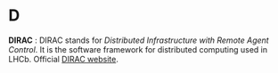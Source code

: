 # D

**DIRAC**
: DIRAC stands for *Distributed Infrastructure with Remote Agent Control*.
It is the software framework for distributed computing used in LHCb.
Official [DIRAC website](http://diracgrid.org/).
